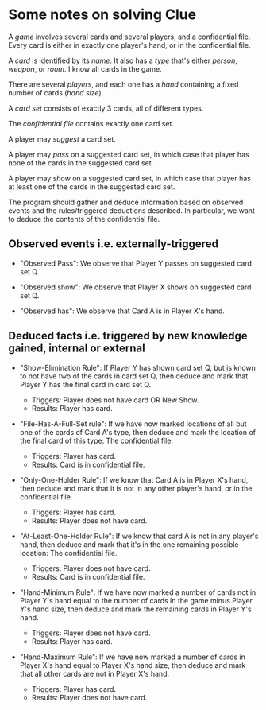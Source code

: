 # Some notes on solving Clue

A *game* involves several cards and several players, and a confidential file.  Every card is either in exactly one player's hand, or in the confidential file.

A *card* is identified by its *name*.  It also has a *type* that's either *person*, *weapon*, or *room*.  I know all cards in the game.

There are several *players*, and each one has a *hand* containing a fixed number of cards (*hand size*).

A *card set* consists of exactly 3 cards, all of different types.

The *confidential file* contains exactly one card set.

A player may *suggest* a card set.

A player may *pass* on a suggested card set, in which case that player has none of the cards in the suggested card set.

A player may *show* on a suggested card set, in which case that player has at least one of the cards in the suggested card set.

The program should gather and deduce information based on observed events and the rules/triggered deductions described.  In particular, we want to deduce the contents of the confidential file.

## Observed events i.e. externally-triggered

- "Observed Pass": We observe that Player Y passes on suggested card set Q.

- "Observed show": We observe that Player X shows on suggested card set Q.

- "Observed has": We observe that Card A is in Player X's hand.

## Deduced facts i.e. triggered by new knowledge gained, internal or external

- "Show-Elimination Rule": If Player Y has shown card set Q, but is known to not have two of the cards in card set Q, then deduce and mark that Player Y has the final card in card set Q.
    - Triggers: Player does not have card OR New Show.
    - Results: Player has card.

- "File-Has-A-Full-Set rule": If we have now marked locations of all but one of the cards of Card A's type, then deduce and mark the location of the final card of this type: The confidential file.
    - Triggers: Player has card.
    - Results: Card is in confidential file.

- "Only-One-Holder Rule": If we know that Card A is in Player X's hand, then deduce and mark that it is not in any other player's hand, or in the confidential file.
    - Triggers: Player has card.
    - Results: Player does not have card.

- "At-Least-One-Holder Rule": If we know that card A is not in any player's hand, then deduce and mark that it's in the one remaining possible location: The confidential file.
    - Triggers: Player does not have card.
    - Results: Card is in confidential file.

- "Hand-Minimum Rule": If we have now marked a number of cards not in Player Y's hand equal to the number of cards in the game minus Player Y's hand size, then deduce and mark the remaining cards in Player Y's hand.
    - Triggers: Player does not have card.
    - Results: Player has card.

- "Hand-Maximum Rule": If we have now marked a number of cards in Player X's hand equal to Player X's hand size, then deduce and mark that all other cards are not in Player X's hand.
    - Triggers: Player has card.
    - Results: Player does not have card.
